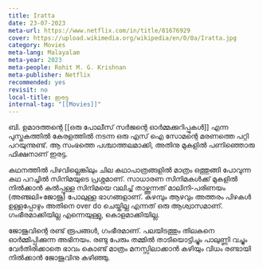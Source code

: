 ```yaml
---
title: Iratta
date: 23-07-2023
meta-url: https://www.netflix.com/in/title/81676929
cover: https://upload.wikimedia.org/wikipedia/en/0/0a/Iratta.jpg
category: Movies
meta-lang: Malayalam
meta-year: 2023
meta-people: Rohit M. G. Krishnan
meta-publisher: Netflix
recommended: yes
revisit: no
local-title: ഇരട്ട
internal-tag: "[[Movies]]"
---
```



ബി. ഉമാദത്തന്റെ [[ഒരു പോലീസ് സർജന്റെ ഓർമ്മക്കുറിപ്പുകൾ]] എന്ന പുസ്തകത്തിൽ കേരളത്തിൽ നടന്ന ഒരു എസ് ഐ സോമന്റെ മരണത്തെ പറ്റി പറയുന്നുണ്ട്. ആ സംഭത്തെ പശ്ചാത്തലമാക്കി, അതിനു മുകളിൽ പണിഞ്ഞൊരു ഫിക്ഷനാണ് ഇരട്ട. 

കഥനത്തിൽ പിഴവില്ലെങ്കിലും ചില കഥാപാത്രങ്ങളിൽ മാത്രം ഒത്തുങ്ങി പോവുന്ന കഥ പറച്ചിൽ സിനിമയുടെ പ്രശ്നമാണ്. സാധാരണ സിനിമകൾക്ക് മുകളിൽ നിൽക്കാൻ കൽപ്പുള്ള സിനിമയെ വലിച്ച് താഴ്ത്തുന്നത് മാലിനി-പരിണയം (അഞ്ജലി+ജോജു) പോലുള്ള ഭാഗങ്ങളാണ്. കഴമ്പും ആഴവും അത്തരം പിഴകൾ ഉള്ളപ്പോഴും അതിനെ over do ചെയ്തില്ല എന്നത് ഒരു ആശ്വാസമാണ്. ഗംഭീരമാക്കിയില്ല എന്നെയുള്ളു, കൊളമാക്കിയില്ല. 

ജോജുവിന്റെ രണ്ട് രൂപങ്ങൾ, ഗംഭീരമാണ്. പലയിടത്തും തിലകനെ ഓർമ്മിപ്പിക്കുന്ന അഭിനയം. രണ്ടു പേരും തമ്മിൽ താടിയൊട്ടിച്ചും പാലുണ്ണി വച്ചും വേർതിരിക്കാതെ ഭാവം കൊണ്ട് മാത്രം മനസ്സിലാക്കാൻ കഴിയും വിധം രണ്ടായി നിൽക്കാൻ ജോജുവിനു കഴിഞ്ഞു.
